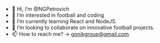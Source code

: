 - 👋 Hi, I’m @NGPetrovich
- 👀 I’m interested in football and coding
- 🌱 I’m currently learning React and NodeJS.
- 💞️ I’m looking to collaborate on innovative football projects.
- 📫 How to reach me? -> gonikgroup@gmail.com
